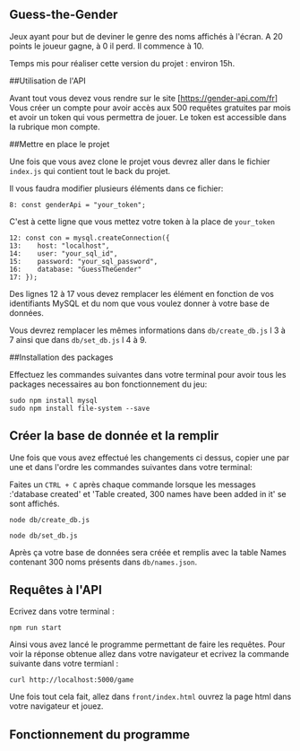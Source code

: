## Guess-the-Gender
Jeux ayant pour but de deviner le genre des noms affichés à l'écran. A 20 points le joueur gagne, à 0 il perd. Il commence à 10.


Temps mis pour réaliser cette version du projet : environ 15h.

##Utilisation de l'API 

Avant tout vous devez vous rendre sur le site [https://gender-api.com/fr]
Vous créer un compte pour avoir accès aux 500 requêtes gratuites par mois et avoir un token qui vous permettra de jouer.
Le token est accessible dans la rubrique mon compte.

##Mettre en place le projet

Une fois que vous avez clone le projet vous devrez aller dans le fichier `index.js` qui contient tout le back du projet.

Il vous faudra modifier plusieurs éléments dans ce fichier:


```
8: const genderApi = "your_token";
```
C'est à cette ligne que vous mettez votre token à la place de `your_token`


```
12: const con = mysql.createConnection({
13:    host: "localhost",
14:    user: "your_sql_id",
15:    password: "your_sql_password",
16:    database: "GuessTheGender"
17: });
```
Des lignes 12 à 17 vous devez remplacer les élément en fonction de vos identifiants MySQL et du nom que vous voulez donner à votre base de données.

Vous devrez remplacer les mêmes informations dans `db/create_db.js` l 3 à 7 ainsi que dans `db/set_db.js` l 4 à 9.

##Installation des packages

Effectuez les commandes suivantes dans votre terminal pour avoir tous les packages necessaires au bon fonctionnement du jeu:

```
sudo npm install mysql
sudo npm install file-system --save
```

## Créer la base de donnée et la remplir

Une fois que vous avez effectué les changements ci dessus, copier une par une et dans l'ordre les commandes suivantes dans votre terminal:

Faites un `CTRL + C` après chaque commande lorsque les messages :'database created' et 'Table created, 300 names have been added in it' se sont affichés.
```
node db/create_db.js
```


```
node db/set_db.js
```

Après ça votre base de données sera créée et remplis avec la table Names contenant 300 noms présents dans `db/names.json`.

## Requêtes à l'API

Ecrivez dans votre terminal : 

```
npm run start
```

Ainsi vous avez lancé le programme permettant de faire les requêtes. Pour voir la réponse obtenue allez dans votre navigateur et ecrivez la commande suivante dans votre termianl : 

```
curl http://localhost:5000/game
```

Une fois tout cela fait, allez dans `front/index.html` ouvrez la page html dans votre navigateur et jouez.


## Fonctionnement du programme 



